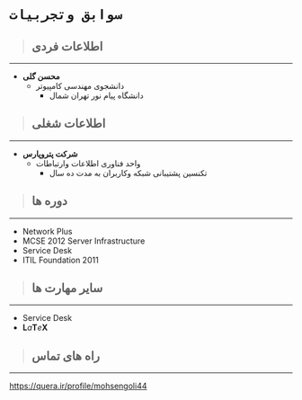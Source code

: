 # `سوابق وتجربیات`

> ## **اطلاعات فردی**
---
- **محسن گلی**
  + دانشجوی مهندسی کامپیوتر
    - دانشگاه پیام نور تهران شمال 
    
> ## **اطلاعات شغلی**
---
- **شرکت پتروپارس**
  - واحد فناوری اطلاعات وارتباطات
    - تکنسین پشتیبانی شبکه وکاربران به مدت ده سال 
    
> ## **دوره ها**
--- 
* Network Plus
* MCSE 2012 Server Infrastructure 
* Service Desk 
* ITIL Foundation 2011

> ## **سایر مهارت ها**
---
* Service Desk 
* **L**_a_**T**_e_**X**

> ## **راه های تماس**
---
https://quera.ir/profile/mohsengoli44
